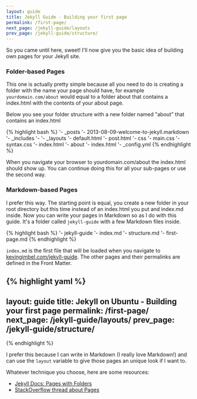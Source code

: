 ```yaml
---
layout: guide
title: Jekyll Guide - Building your first page
permalink: /first-page/
next_page: /jekyll-guide/layouts
prev_page: /jekyll-guide/structure/
---
```


So you came until here, sweet! I'll now give you the basic idea of building own pages for your Jekyll site. 

### Folder-based Pages

This one is actually pretty simple because all you need to do is creating a folder with the name your page should have, for example `yourdomain.com/about` would equal to a folder about that contains a index.html with the contents of your about page. 

Below you see your folder structure with a new folder named "about" that contains an index.html

{% highlight bash %}
'- \_posts
	'- 2013-08-09-welcome-to-jekyll.markdown 
'- \_includes
	'-
'- \_layouts
	'- default.html
	'- post.html
'- css
	'- main.css
	'- syntax.css
'- index.html
'- about
	'- index.html
'- \_config.yml 
{% endhighlight %}

When you navigate your browser to yourdomain.com/about the index.html should show up. You can continue doing this for all your sub-pages or use the second way.

### Markdown-based Pages

I prefer this way. The starting point is equal, you create a new folder in your root directory but this time instead of an index.html you put and index.md inside. Now you can write your pages in Markdown so as I do with this guide. It's a folder called `jekyll-guide` with a few Markdown files inside.

{% highlight bash %}
'- jekyll-guide
	'- index.md
	'- structure.md
	'- first-page.md
{% endhighlight %}

`index.md` is the first file that will be loaded when you navigate to [kevingimbel.com/jekyll-guide](http://kevingimbel.com/jekyll-guide). The other pages and their permalinks are defined in the Front Matter.

{% highlight yaml %}
---
layout: guide
title: Jekyll on Ubuntu - Building your first page
permalink: /first-page/
next_page: /jekyll-guide/layouts/
prev_page: /jekyll-guide/structure/
---
{% endhighlight %}

I prefer this because I can write in Markdown (I really love Markdown!) and can use the `layout` variable to give those pages an unique look if I want to. 

Whatever technique you choose, here are some resources:
- [Jekyll Docs: Pages with Folders](http://jekyllrb.com/docs/pages/)
- [StackOverflow thread about Pages](http://stackoverflow.com/questions/14668403/how-to-render-a-jekyll-markdown-page-on-sites-index)